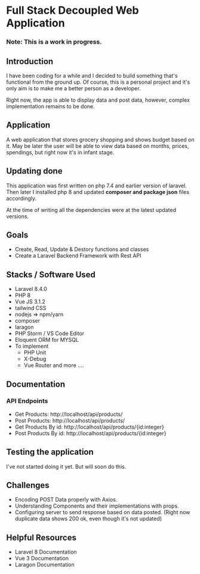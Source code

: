 # Full Stack Decoupled Web Application

### Note: This is a work in progress. 
## Introduction
I have been coding for a while and I decided to build something that's functional
from the ground up. Of course, this is a personal project and it's only aim is to make me a better
person as a developer.

Right now, the app is able to display data and post data, however,
complex implementation remains to be done.

## Application
A web application that stores grocery shopping and shows budget based on it.
May be later the user will be able to view data based on months, prices, spendings, but right now it's in infant stage.

## Updating done
This application was first written on php 7.4 and earlier version of laravel. Then later I
installed php 8 and updated __composer and package json__ files accordingly.

At the time of writing all the dependencies were at the latest updated versions.

## Goals
- Create, Read, Update & Destory functions and classes
- Create a Laravel Backend Framework with Rest API

## Stacks / Software Used
- Laravel 8.4.0
- PHP 8
- Vue JS 3.1.2
- tailwind CSS
- nodejs => npm/yarn
- composer
- laragon
- PHP Storm / VS Code Editor
- Eloquent ORM for MYSQL
- To implement
    - PHP Unit
    - X-Debug
    - Vue Router and more ....
    
## Documentation
### API Endpoints
- Get Products: http://localhost/api/products/
- Post Products: http://localhost/api/products/
- Get Products By id: http://localhost/api/products/{id:integer}
- Post Products By id: http://localhost/api/products/{id:integer}

## Testing the application
I've not started doing it yet. But will soon do this.

## Challenges
- Encoding POST Data properly with Axios.
- Understanding Components and their implementations with props.
- Configuring server to send response based on data posted. (Right now duplicate data shows 200 ok, even though it's not updated)


## Helpful Resources
- Laravel 8 Documentation
- Vue 3 Documentation
- Laragon Documentation
